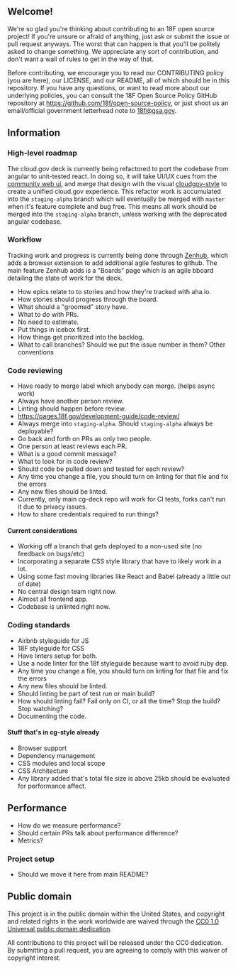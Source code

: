 ## Welcome!

We're so glad you're thinking about contributing to an 18F open source project! If you're unsure or afraid of anything, just ask or submit the issue or pull request anyways. The worst that can happen is that you'll be politely asked to change something. We appreciate any sort of contribution, and don't want a wall of rules to get in the way of that.

Before contributing, we encourage you to read our CONTRIBUTING policy (you are here), our LICENSE, and our README, all of which should be in this repository. If you have any questions, or want to read more about our underlying policies, you can consult the 18F Open Source Policy GitHub repository at https://github.com/18f/open-source-policy, or just shoot us an email/official government letterhead note to [18f@gsa.gov](mailto:18f@gsa.gov).

## Information

### High-level roadmap
The cloud.gov deck is currently being refactored to port the codebase from angular to unit-tested react. In doing so, it will take UI/UX cues from the  [community web ui](https://github.com/icclab/cf-webui), and merge that design with the visual [cloudgov-style](https://github.com/18F/cg-) to create a unified cloud.gov experience. This refactor work is accumulated into the `staging-alpha` branch which will eventually be merged with `master` when it's feature complete and bug free. This means all work should be merged into the `staging-alpha` branch, unless working with the deprecated angular codebase.

### Workflow
Tracking work and progress is currently being done through [Zenhub](https://www.zenhub.io/), which adds a browser extension to add additional agile features to github. The main feature Zenhub adds is a "Boards" page which is an agile bboard detailing the state of work for the deck.

- How epics relate to to stories and how they're tracked with aha.io.
- How stories should progress through the board.
- What should a "groomed" story have.
- What to do with PRs.
- No need to estimate.
- Put things in icebox first.
- How things get prioritized into the backlog.
- What to call branches? Should we put the issue number in them? Other conventions

### Code reviewing
- Have ready to merge label which anybody can merge. (helps async work)
- Always have another person review.
- Linting should happen before review.
- https://pages.18f.gov/development-guide/code-review/
- Always merge into `staging-alpha`. Should `staging-alpha` always be deployable?
- Go back and forth on PRs as only two people.
- One person at least reviews each PR.
- What is a good commit message?
- What to look for in code review?
- Should code be pulled down and tested for each review?
- Any time you change a file, you should turn on linting for that file and fix the errors
- Any new files should be linted.
- Currently, only main cg-deck repo will work for CI tests, forks can't run it due to privacy issues.
- How to share credentials required to run things?

#### Current considerations
- Working off a branch that gets deployed to a non-used site (no feedback on bugs/etc)
- Incorporating a separate CSS style library that have to likely work in a lot.
- Using some fast moving libraries like React and Babel (already a little out of date)
- No central design team right now.
- Almost all frontend app.
- Codebase is unlinted right now.

### Coding standards
- Airbnb styleguide for JS
- 18F styleguide for CSS
- Have linters setup for both.
- Use a node linter for the 18f styleguide because want to avoid ruby dep.
- Any time you change a file, you should turn on linting for that file and fix the errors
- Any new files should be linted.
- Should linting be part of test run or main build?
- How should linting fail? Fail only on CI, or all the time? Stop the build? Stop watching?
- Documenting the code.

#### Stuff that's in cg-style already
- Browser support
- Dependency management
- CSS modules and local scope
- CSS Architecture
- Any library added that's total file size is above 25kb should be evaluated for performance affect.

## Performance
- How do we measure performance?
- Should certain PRs talk about performance difference?
- Metrics?

### Project setup
- Should we move it here from main README?

## Public domain

This project is in the public domain within the United States, and
copyright and related rights in the work worldwide are waived through
the [CC0 1.0 Universal public domain dedication](https://creativecommons.org/publicdomain/zero/1.0/).

All contributions to this project will be released under the CC0
dedication. By submitting a pull request, you are agreeing to comply
with this waiver of copyright interest.
